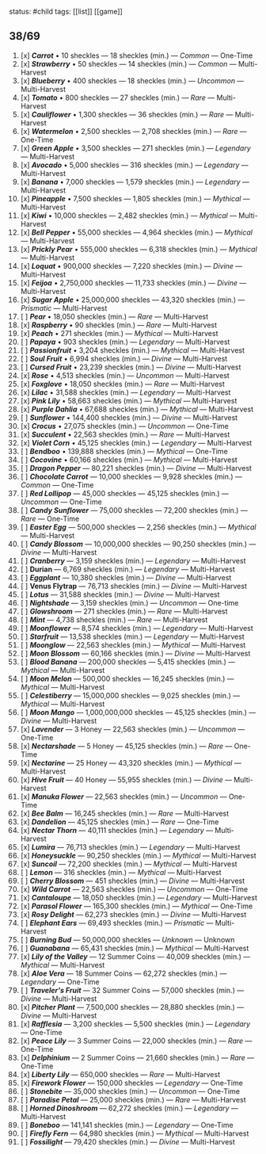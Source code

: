 status: #child 
tags: [[list]] [[game]] 

## 38/69



1. [x] ***Carrot*** • 10 sheckles — 18 sheckles (min.) — *Common* — One-Time 
2. [x] ***Strawberry*** • 50 sheckles — 14 sheckles (min.) — *Common* — Multi-Harvest
3. [x] ***Blueberry*** • 400 sheckles — 18 sheckles (min.) — *Uncommon* — Multi-Harvest
4. [x] ***Tomato*** • 800 sheckles — 27 sheckles (min.) — *Rare* — Multi-Harvest
5. [x] ***Cauliflower*** • 1,300 sheckles — 36 sheckles (min.) — *Rare* — Multi-Harvest
6. [x] ***Watermelon*** • 2,500 sheckles — 2,708 sheckles (min.) — *Rare* — One-Time
7. [x] ***Green Apple*** • 3,500 sheckles — 271 sheckles (min.) — *Legendary* — Multi-Harvest
8. [x] ***Avocado*** • 5,000 sheckles — 316 sheckles (min.) — *Legendary* — Multi-Harvest 
9. [x] ***Banana*** • 7,000 sheckles — 1,579 sheckles (min.) — *Legendary* — Multi-Harvest
10. [x] ***Pineapple*** • 7,500 sheckles — 1,805 sheckles (min.) — *Mythical* — Multi-Harvest
11. [x] ***Kiwi*** • 10,000 sheckles — 2,482 sheckles (min.) — *Mythical* — Multi-Harvest
12. [x] ***Bell Pepper*** • 55,000 sheckles — 4,964 sheckles (min.) — *Mythical* — Multi-Harvest
13. [x] ***Prickly Pear*** • 555,000 sheckles — 6,318 sheckles (min.) — *Mythical* — Multi-Harvest
14. [x] ***Loquat*** • 900,000 sheckles — 7,220 sheckles (min.) — *Divine* — Multi-Harvest
15. [x] ***Feijoa*** • 2,750,000 sheckles — 11,733 sheckles (min.) — *Divine* — Multi-Harvest
16. [x] ***Sugar Apple*** • 25,000,000 sheckles — 43,320 sheckles (min.) — *Prismatic* — Multi-Harvest
17. [ ] ***Pear*** • 18,050 sheckles (min.) — *Rare* — Multi-Harvest 
18. [x] ***Raspberry*** • 90 sheckles (min.) — *Rare* — Multi-Harvest 
19. [x] ***Peach*** • 271 sheckles (min.) — *Mythical* — Multi-Harvest
20. [ ] ***Papaya*** • 903 sheckles (min.) — *Legendary* — Multi-Harvest 
21. [ ] ***Passionfruit*** • 3,204 sheckles (min.) — *Mythical* — Multi-Harvest 
22. [ ] ***Soul Fruit*** • 6,994 sheckles (min.) — *Divine* — Multi-Harvest 
23. [ ] ***Cursed Fruit*** • 23,239 sheckles (min.) — *Divine* — Multi-Harvest
24. [x] ***Rose*** • 4,513 sheckles (min.) — *Uncommon* — Multi-Harvest
25. [x] ***Foxglove*** • 18,050 sheckles (min.) — *Rare* — Multi-Harvest 
26. [x] ***Lilac*** • 31,588 sheckles (min.) — *Legendary* — Multi-Harvest
27. [x] ***Pink Lily*** • 58,663 sheckles (min.) — *Mythical* — Multi-Harvest
28. [x] ***Purple Dahlia*** • 67,688 sheckles (min.) — *Mythical* — Multi-Harvest 
29. [ ] ***Sunflower*** • 144,400 sheckles (min.) — *Divine* — Multi-Harvest
30. [x] ***Crocus*** • 27,075 sheckles (min.) — *Uncommon* — One-Time 
31. [x] ***Succulent*** • 22,563 sheckles (min.) — *Rare* — Multi-Harvest
32. [x] ***Violet Corn*** • 45,125 sheckles (min.) — *Legendary* — Multi-Harvest 
33. [ ] ***Bendboo*** • 139,888 sheckles (min.) — *Mythical* — One-Time 
34. [ ] ***Cocovine*** • 60,166 sheckles (min.) — *Mythical* — Multi-Harvest 
35. [ ] ***Dragon Pepper*** — 80,221 sheckles (min.) — *Divine* — Multi-Harvest
36. [ ] ***Chocolate Carrot*** — 10,000 sheckles — 9,928 sheckles (min.) — *Common* — One-Time 
37. [ ] ***Red Lollipop*** — 45,000 sheckles — 45,125 sheckles (min.) — *Uncommon* — One-Time 
38. [ ] ***Candy Sunflower*** — 75,000 sheckles — 72,200 sheckles (min.) — *Rare* — One-Time 
39. [ ] ***Easter Egg*** — 500,000 sheckles — 2,256 sheckles (min.) — *Mythical* — Multi-Harvest 
40. [ ] ***Candy Blossom*** — 10,000,000 sheckles — 90,250 sheckles (min.) — *Divine* — Multi-Harvest 
41. [ ] ***Cranberry*** — 3,159 sheckles (min.) — *Legendary* — Multi-Harvest 
42. [ ] **Durian** — 6,769 sheckles (min.) — *Legendary* — Multi-Harvest 
43. [ ] ***Eggplant*** — 10,380 sheckles (min.) — *Divine* — Multi-Harvest 
44. [ ] **Venus Flytrap** — 76,713 sheckles (min.) — *Divine* — Multi-Harvest 
45. [ ] ***Lotus*** — 31,588 sheckles (min.) — *Divine* — Multi-Harvest 
46. [ ] ***Nightshade*** — 3,159 sheckles (min.) — *Uncommon* — One-time 
47. [ ] ***Glowshroom*** — 271 sheckles (min.) — *Rare* — Multi-Harvest 
48. [ ] ***Mint*** — 4,738 sheckles (min.) — *Rare* — Multi-Harvest 
49. [ ] ***Moonflower*** — 8,574 sheckles (min.) — *Legendary* — Multi-Harvest 
50. [ ] ***Starfruit*** — 13,538 sheckles (min.) — *Legendary* — Multi-Harvest
51. [ ] ***Moonglow*** — 22,563 sheckles (min.) — *Mythical* — Multi-Harvest 
52. [ ] ***Moon Blossom*** — 60,166 sheckles (min.) — *Divine* — Multi-Harvest 
53. [ ] ***Blood Banana*** — 200,000 sheckles — 5,415 sheckles (min.) — *Mythical* — Multi-Harvest 
54. [ ] ***Moon Melon*** — 500,000 sheckles — 16,245 sheckles (min.) — *Mythical* — Multi-Harvest 
55. [ ] ***Celestiberry*** — 15,000,000 sheckles — 9,025 sheckles (min.) — *Mythical* — Multi-Harvest 
56. [ ] ***Moon Mango*** — 1,000,000,000 sheckles — 45,125 sheckles (min.) — *Divine* — Multi-Harvest 
57. [x] ***Lavender*** — 3 Honey — 22,563 sheckles (min.) — *Uncommon* — One-Time 
58. [x] ***Nectarshade*** — 5 Honey — 45,125 sheckles (min.) — *Rare* — One-Time
59. [x] ***Nectarine*** — 25 Honey — 43,320 sheckles (min.) — *Mythical* — Multi-Harvest
60. [x] ***Hive Fruit*** — 40 Honey — 55,955 sheckles (min.) — *Divine* — Multi-Harvest
61. [x] ***Manuka Flower*** — 22,563 sheckles (min.) — *Uncommon* — One-Time 
62. [x] ***Bee Balm*** — 16,245 sheckles (min.) — *Rare* — Multi-Harvest 
63. [x] ***Dandelion*** — 45,125 sheckles (min.) — *Rare* — One-Time 
64. [x] ***Nectar Thorn*** — 40,111 sheckles (min.) — *Legendary* — Multi-Harvest 
65. [x] ***Lumira*** — 76,713 sheckles (min.) — *Legendary* — Multi-Harvest 
66. [x] ***Honeysuckle*** — 90,250 sheckles (min.) — *Mythical* — Multi-Harvest 
67. [x] ***Suncoil*** — 72,200 sheckles (min.) — *Mythical* — Multi-Harvest 
68. [ ] ***Lemon*** — 316 sheckles (min.) — *Mythical* — Multi-Harvest 
69. [ ] ***Cherry Blossom*** — 451 sheckles (min.) — *Divine* — Multi-Harvest 
70. [x] ***Wild Carrot*** — 22,563 sheckles (min.) — *Uncommon* — One-Time
71. [x] ***Cantaloupe*** — 18,050 sheckles (min.) — *Legendary* — Multi-Harvest
72. [x] ***Parasol Flower*** — 165,300 sheckles (min.) — *Mythical* — One-Time
73. [x] ***Rosy Delight*** — 62,273 sheckles (min.) — *Divine* — Multi-Harvest
74. [ ] ***Elephant Ears*** — 69,493 sheckles (min.) — *Prismatic* — Multi-Harvest
75. [ ] ***Burning Bud*** — 50,000,000 sheckles — *Unknown* — Unknown
76. [ ] ***Guanabana*** — 65,431 sheckles (min.) — *Mythical* — Multi-Harvest
77. [x] ***Lily of the Valley*** — 12 Summer Coins — 40,009 sheckles (min.) — *Mythical* — Multi-Harvest
78. [x] ***Aloe Vera*** — 18 Summer Coins — 62,272 sheckles (min.) — *Legendary* — One-Time
79. [ ] ***Traveler's Fruit*** — 32 Summer Coins — 57,000 sheckles (min.) — *Divine* — Multi-Harvest
80. [x] ***Pitcher Plant*** — 7,500,000 sheckles — 28,880 sheckles (min.) — *Divine* — Multi-Harvest
81. [x] ***Rafflesia*** — 3,200 sheckles — 5,500 sheckles (min.) — *Legendary* — One-Time 
82. [x] ***Peace Lily*** — 3 Summer Coins — 22,000 sheckles (min.) — *Rare* — One-Time
83. [x] ***Delphinium*** — 2 Summer Coins — 21,660 sheckles (min.) — *Rare* — One-Time
84. [x] ***Liberty Lily*** — 650,000 sheckles — *Rare* — Multi-Harvest
85. [x] ***Firework Flower*** — 150,000 sheckles — *Legendary* — One-Time
86. [ ] ***Stonebite*** — 35,000 sheckles (min.) — *Uncommon* — One-Time
87. [ ] ***Paradise Petal*** — 25,000 sheckles (min.) — *Rare* — Multi-Harvest
88. [ ] ***Horned Dinoshroom*** — 62,272 sheckles (min.) — *Legendary* — Multi-Harvest
89. [ ] ***Boneboo*** — 141,141 sheckles (min.) — *Legendary* — One-Time
90. [ ] ***Firefly Fern*** — 64,980 sheckles (min.) — *Mythical* — Multi-Harvest
91. [ ] ***Fossilight*** — 79,420 sheckles (min.) — *Divine* — Multi-Harvest